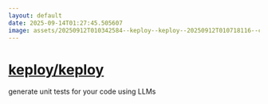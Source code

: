 ```yaml
---
layout: default
date: 2025-09-14T01:27:45.505607
image: assets/20250912T010342584--keploy--keploy--20250912T010718116--cropped.png
---
```


# [keploy/keploy](https://github.com/keploy/keploy)

generate unit tests for your code using LLMs
